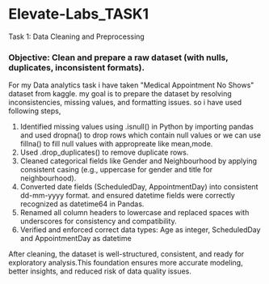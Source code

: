 # Elevate-Labs_TASK1
Task 1: Data Cleaning and Preprocessing

 ### Objective: Clean and prepare a raw dataset (with nulls, duplicates, inconsistent formats).
 For my Data analytics task i have taken "Medical Appointment No Shows" dataset from kaggle.
 my goal is to prepare the dataset by resolving inconsistencies, missing values, and formatting issues.
 so i have used following steps,
 1) Identified missing values using .isnull() in Python by importing pandas and used dropna() to drop rows which contain null values
    or we can use fillna() to fill null values with appropreate like mean,mode.
 2) Used .drop_duplicates() to remove duplicate rows.
 3) Cleaned categorical fields like Gender and Neighbourhood by applying consistent casing (e.g., uppercase for gender and title for neighbourhood).
 4) Converted date fields (ScheduledDay, AppointmentDay) into consistent dd-mm-yyyy format.
    and ensured datetime fields were correctly recognized as datetime64 in Pandas.
 5) Renamed all column headers to lowercase and replaced spaces with underscores for consistency and compatibility.
 6) Verified and enforced correct data types:
    Age as integer, 
    ScheduledDay and AppointmentDay as datetime

After cleaning, the dataset is well-structured, consistent, and ready for exploratory analysis.This foundation ensures more accurate modeling, better insights, and reduced risk of data quality issues.
